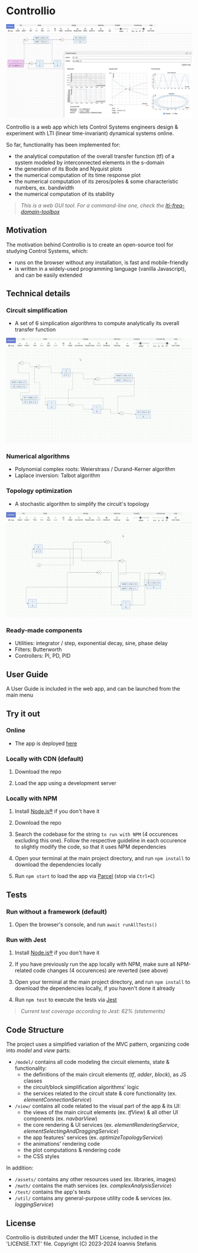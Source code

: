 # Controllio

![app](https://github.com/istefanis/controllio/blob/main/assets/img/app.png)

Controllio is a web app which lets Control Systems engineers design & experiment with LTI (linear time-invariant) dynamical systems online.

So far, functionality has been implemented for:

- the analytical computation of the overall transfer function (tf) of a system modeled by interconnected elements in the s-domain
- the generation of its Bode and Nyquist plots
- the numerical computation of its time response plot
- the numerical computation of its zeros/poles & some characteristic numbers, ex. bandwidth
- the numerical computation of its stability

> _This is a web GUI tool. For a command-line one, check the [lti-freq-domain-toolbox](https://github.com/istefanis/lti-freq-domain-toolbox)_

## Motivation

The motivation behind Controllio is to create an open-source tool for studying Control Systems, which:

- runs on the browser without any installation, is fast and mobile-friendly
- is written in a widely-used programming language (vanilla Javascript), and can be easily extended

## Technical details

### Circuit simplification

- A set of 6 simplication algorithms to compute analytically its overall transfer function

![circuit simplification](https://github.com/istefanis/controllio/blob/main/assets/img/circuit-simplification.gif)

### Numerical algorithms

- Polynomial complex roots: Weierstrass / Durand-Kerner algorithm
- Laplace inversion: Talbot algorithm

### Topology optimization

- A stochastic algorithm to simplify the circuit's topology

![topology optimization](https://github.com/istefanis/controllio/blob/main/assets/img/topology-optimization.gif)

### Ready-made components

- Utilities: integrator / step, exponential decay, sine, phase delay
- Filters: Butterworth
- Controllers: PI, PD, PID

## User Guide

A User Guide is included in the web app, and can be launched from the main menu

## Try it out

### Online

- The app is deployed [here](https://istefanis.github.io/controllio)

### Locally with CDN (default)

1. Download the repo

2. Load the app using a development server

### Locally with NPM

1. Install [Node.js®](https://nodejs.org) if you don't have it

2. Download the repo

3. Search the codebase for the string `to run with NPM` (4 occurences excluding this one). Follow the respective guideline in each occurence to slightly modify the code, so that it uses NPM dependencies

4. Open your terminal at the main project directory, and run `npm install` to download the dependencies locally

5. Run `npm start` to load the app via [Parcel](https://parceljs.org/) (stop via `Ctrl+C`)

## Tests

### Run without a framework (default)

1. Open the browser's console, and run `await runAllTests()`

### Run with Jest

1. Install [Node.js®](https://nodejs.org) if you don't have it

2. If you have previously run the app locally with NPM, make sure all NPM-related code changes (4 occurences) are reverted (see above)

3. Open your terminal at the main project directory, and run `npm install` to download the dependencies locally, if you haven't done it already

4. Run `npm test` to execute the tests via [Jest](https://jestjs.io/)

> _Current test coverage according to Jest: 62% (statements)_

## Code Structure

The project uses a simplified variation of the MVC pattern, organizing code into _model_ and _view_ parts:

- `/model/` contains all code modeling the circuit elements, state & functionality:
  - the definitions of the main circuit elements (_tf_, _adder_, _block_), as JS classes
  - the circuit/block simplification algorithms' logic
  - the services related to the circuit state & core functionality (ex. _elementConnectionService_)
- `/view/` contains all code related to the visual part of the app & its UI:
  - the views of the main circuit elements (ex. _tfView_) & all other UI components (ex. _navbarView_)
  - the core rendering & UI services (ex. _elementRenderingService_, _elementSelectingAndDraggingService_)
  - the app features' services (ex. _optimizeTopologyService_)
  - the animations' rendering code
  - the plot computations & rendering code
  - the CSS styles

In addition:

- `/assets/` contains any other resources used (ex. libraries, images)
- `/math/` contains the math services (ex. _complexAnalysisService_)
- `/test/` contains the app's tests
- `/util/` contains any general-purpose utility code & services (ex. _loggingService_)

## License

Controllio is distributed under the MIT License, included in the 'LICENSE.TXT' file.
Copyright (C) 2023-2024 Ioannis Stefanis
